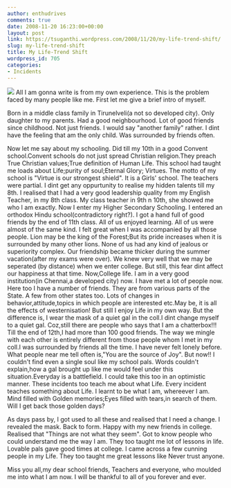 ```yaml
---
author: enthudrives
comments: true
date: 2008-11-20 16:23:00+00:00
layout: post
link: https://tsuganthi.wordpress.com/2008/11/20/my-life-trend-shift/
slug: my-life-trend-shift
title: My Life-Trend Shift
wordpress_id: 705
categories:
- Incidents
---
```


[![](https://tsuganthi.files.wordpress.com/2008/11/smalgal1.jpg?w=300)](https://tsuganthi.files.wordpress.com/2008/11/smalgal1.jpg) All I am gonna write is from my own experience. This is the problem faced by many people like me. First let me give a brief intro of myself. 

Born in a middle class family in Tirunelveli(a not so developed city). Only daughter to my parents. Had a good neighbourhood. Lot of good friends since childhood. Not just friends. I would say "another family" rather. I dint have the feeling that am the only child. Was surrounded by friends often. 

Now let me say about my schooling. Did till my 10th in a good Convent school.Convent schools do not just spread Christian religion.They preach True Christian values;True definition of Human Life. This school had taught me loads about Life;purity of soul;Eternal Glory; Virtues. The motto of my school is "Virtue is our strongest shield".  It is a Girls' school. The teachers were partial.  I dint get any oppurtunity to realise my hidden talents till my 8th. I realised that I had a very good leadership quality from my English Teacher, in my 8th class. My class teacher in 9th n 10th, she showed me who I am exactly. Now I enter my Higher Secondary Schooling. I entered an orthodox Hindu school(contradictory right?). I got a hand full of good friends by the end of 11th class. All of us enjoyed learning. All of us were almost of the same kind. I felt great when I was accompanied by all those people. Lion may be the king of the Forest;But its pride increases when it is surrounded by many other  lions. None of us had any kind of jealous or superiority complex. Our friendship became thicker during the summer vacation(after my exams were over). We knew very well that we may be seperated (by distance) when we enter college. But still, this fear dint affect our happiness at that time.  Now,College life. I am in a very good institution(in Chennai,a developed city) now. I have met a lot of people now. Here too I have a number of friends. They are from various parts of the State. A few from other states too. Lots of changes in behavior,attitude,topics in which people are interested etc.May be, it is all the effects of westernisation! But still I enjoy Life in my own way. But the difference is, I wear the mask of a quiet gal in the coll.I dint change myself to a quiet gal. Coz,still there are people who says that I am a chatterbox!!!  Till the end of 12th,I had more than 100 good friends. The way we mingle with each other is entirely different from those people whom I met in my coll.I was surrounded by friends all the time. I have never felt lonely before. What people near me tell often is,"You are the source of Joy". But now!! I couldn't find even a single soul like my school pals. Words couldn't explain,how a gal brought up like me would feel under this situation.Everyday is a battlefield. I could take this too in an optimistic manner. These incidents too teach me about what Life. Every incident teaches something about Life. I learnt to be what I am, whereever I am. Mind filled with Golden memories;Eyes filled with tears,in search of them. Will I get back those golden days?

As days pass by, I got used to all these and realised that I need a change. I revealed the mask. Back to form. Happy with my new friends in college. Realised that "Things are not what they seem".  Got to know people who could understand me the way I am. They too taught me lot of lessons in life. Lovable pals gave good times at college.  I came across a few cunning people in my Life. They too taught me great lessons like Never trust anyone.

Miss you all,my dear school friends, Teachers and everyone, who moulded me into what I am now. I will be thankful to all of you forever and ever.
